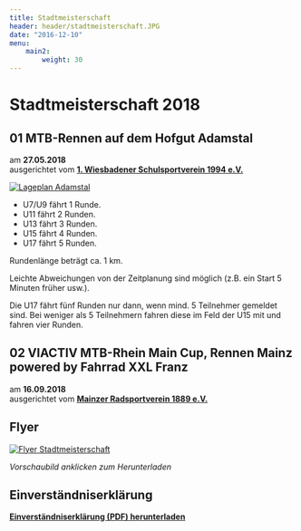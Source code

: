 ```yaml
---
title: Stadtmeisterschaft
header: header/stadtmeisterschaft.JPG
date: "2016-12-10"
menu: 
    main2:
        weight: 30
---
```


# Stadtmeisterschaft 2018


## 01 MTB-Rennen auf dem Hofgut Adamstal

am **27.05.2018**  
ausgerichtet vom **[1. Wiesbadener Schulsportverein 1994 e.V.](https://www.schulsportverein.de)**

[![Lageplan Adamstal](stadtmeisterschaft/lageplan-adamstal.jpg)](stadtmeisterschaft/lageplan-adamstal.jpg)

* U7/U9 fährt 1 Runde.
* U11 fährt 2 Runden.
* U13 fährt 3 Runden.
* U15 fährt 4 Runden.
* U17 fährt 5 Runden.

Rundenlänge beträgt ca. 1 km.

Leichte Abweichungen von der Zeitplanung sind möglich (z.B. ein Start 5 Minuten früher usw.).

Die U17 fährt fünf Runden nur dann, wenn mind. 5 Teilnehmer gemeldet sind.
Bei weniger als 5 Teilnehmern fahren diese im Feld der U15 mit und fahren vier Runden.

## 02 VIACTIV MTB-Rhein Main Cup, Rennen Mainz powered by Fahrrad XXL Franz

am **16.09.2018**  
ausgerichtet vom **[Mainzer Radsportverein 1889 e.V.](https://www.mrsv.de/)**


## Flyer

[![Flyer Stadtmeisterschaft](stadtmeisterschaft/flyer_640.png)](stadtmeisterschaft/Stadtmeisterschaft-Flyer.pdf)

*Vorschaubild anklicken zum Herunterladen*

## Einverständniserklärung

**[Einverständniserklärung (PDF) herunterladen](stadtmeisterschaft/SM-Einverstaendniserklaerung.pdf)**
